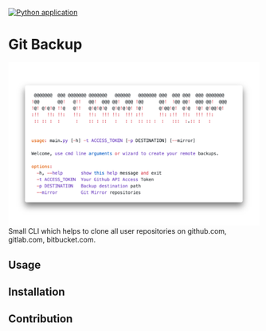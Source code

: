 [![Python application](https://github.com/AlexanderHieser/git-backup/actions/workflows/pylint.yml/badge.svg)](https://github.com/AlexanderHieser/git-backup/actions/workflows/pylint.yml)

# Git Backup

 ![Welcome](/docu/git_backup_header.png)
Small CLI which helps to clone all user repositories on github.com, gitlab.com, bitbucket.com.

## Usage


## Installation


## Contribution
